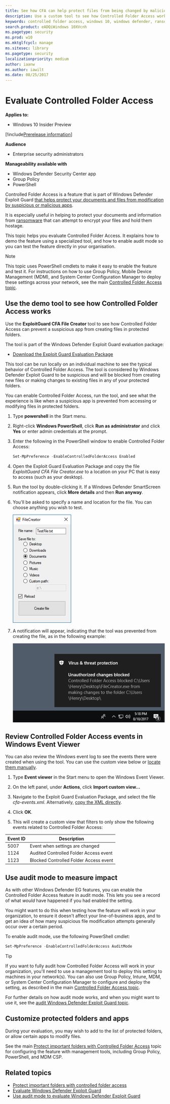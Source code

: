 ```yaml
---
title: See how CFA can help protect files from being changed by malicious apps
description: Use a custom tool to see how Controlled Folder Access works in Windows 10.
keywords: controlled folder access, windows 10, windows defender, ransomware, protect, evaluate, test, demo, try
search.product: eADQiWindows 10XVcnh
ms.pagetype: security
ms.prod: w10
ms.mktglfcycl: manage
ms.sitesec: library
ms.pagetype: security
localizationpriority: medium
author: iaanw
ms.author: iawilt
ms.date: 08/25/2017
---
```



# Evaluate Controlled Folder Access

**Applies to:**

- Windows 10 Insider Preview

[!include[Prerelease information](prerelease.md)]

**Audience**

- Enterprise security administrators


**Manageability available with**

- Windows Defender Security Center app
- Group Policy
- PowerShell

Controlled Folder Access is a feature that is part of Windows Defender Exploit Guard [that helps protect your documents and files from modification by suspicious or malicious apps](controlled-folders-exploit-guard.md). 

It is especially useful in helping to protect your documents and information from [ransomware](https://www.microsoft.com/en-us/wdsi/threats/ransomware) that can attempt to encrypt your files and hold them hostage.

This topic helps you evaluate Controlled Folder Access. It explains how to demo the feature using a specialized tool, and how to enable audit mode so you can test the feature directly in your organisation.

>[!NOTE]
>This topic uses PowerShell cmdlets to make it easy to enable the feature and test it. 
>For instructions on how to use Group Policy, Mobile Device Management (MDM), and System Center Configuration Manager to deploy these settings across your network, see the main [Controlled Folder Access topic](controlled-folders-exploit-guard.md).


## Use the demo tool to see how Controlled Folder Access works

Use the **ExploitGuard CFA File Creator** tool to see how Controlled Folder Access can prevent a suspicious app from creating files in protected folders. 

The tool is part of the Windows Defender Exploit Guard evaluation package:
- [Download the Exploit Guard Evaluation Package](https://aka.ms/mp7z2w)

This tool can be run locally on an individual machine to see the typical behavior of Controlled Folder Access. The tool is considered by Windows Defender Exploit Guard to be suspicious and will be blocked from creating new files or making changes to existing files in any of your protected folders.

You can enable Controlled Folder Access, run the tool, and see what the experience is like when a suspicious app is prevented from accessing or modifying files in protected folders.



1. Type **powershell** in the Start menu.

2. Right-click **Windows PowerShell**, click **Run as administrator** and click **Yes** or enter admin credentials at the prompt.

3. Enter the following in the PowerShell window to enable Controlled Folder Access:
    ```PowerShell
    Set-MpPreference -EnableControlledFolderAccess Enabled
    ```

4. Open the Exploit Guard Evaluation Package and copy the file *ExploitGuard CFA File Creator.exe* to a location on your PC that is easy to access (such as your desktop).
 
5. Run the tool by double-clicking it. If a Windows Defender SmartScreen notification appears, click **More details** and then **Run anyway**. 

6. You'll be asked to specify a name and location for the file. You can choose anything you wish to test.

    ![](images/cfa-filecreator.png)

7. A notification will appear, indicating that the tool was prevented from creating the file, as in the following example:

    ![](images/cfa-notif.png)

## Review Controlled Folder Access events in Windows Event Viewer

You can also review the Windows event log to see the events there were created when using the tool. You can use the custom view below or [locate them manually](event-views-exploit-guard.md#list-of-all-windows-defender-exploit-guard-events).

1. Type **Event viewer** in the Start menu to open the Windows Event Viewer.

2. On the left panel, under **Actions**, click **Import custom view...**

3. Navigate to the Exploit Guard Evaluation Package, and select the file *cfa-events.xml*. Alternatively, [copy the XML directly](event-views-exploit-guard.md).

4. Click **OK**.

5. This will create a custom view that filters to only show the following events related to Controlled Folder Access:

Event ID | Description
-|-
5007 | Event when settings are changed
1124 | Audited Controlled Folder Access event
1123 | Blocked Controlled Folder Access event


## Use audit mode to measure impact

As with other Windows Defender EG features, you can enable the Controlled Folder Access feature in audit mode. This lets you see a record of what *would* have happened if you had enabled the setting.

You might want to do this when testing how the feature will work in your organization, to ensure it doesn't affect your line-of-business apps, and to get an idea of how many suspicious file modification attempts generally occur over a certain period.

To enable audit mode, use the following PowerShell cmdlet:

```PowerShell
Set-MpPreference -EnableControlledFolderAccess AuditMode
```

>[!TIP]
>If you want to fully audit how Controlled Folder Access will work in your organization, you'll need to use a management tool to deploy this setting to machines in your network(s).
You can also use Group Policy, Intune, MDM, or System Center Configuration Manager to configure and deploy the setting, as described in the main  [Controlled Folder Access topic](controlled-folders-exploit-guard.md).


For further details on how audit mode works, and when you might want to use it, see the [audit Windows Defender Exploit Guard topic](audit-windows-defender-exploit-guard.md).



## Customize protected folders and apps

During your evaluation, you may wish to add to the list of protected folders, or allow certain apps to modify files. 

See the main [Protect important folders with Controlled Folder Access](controlled-folders-exploit-guard.md) topic for configuring the feature with management tools, including Group Policy, PowerShell, and MDM CSP.

## Related topics
- [Protect important folders with controlled folder access](controlled-folders-exploit-guard.md)
- [Evaluate Windows Defender Exploit Guard](evaluate-windows-defender-exploit-guard.md)
- [Use audit mode to evaluate Windows Defender Exploit Guard](audit-windows-defender-exploit-guard.md)